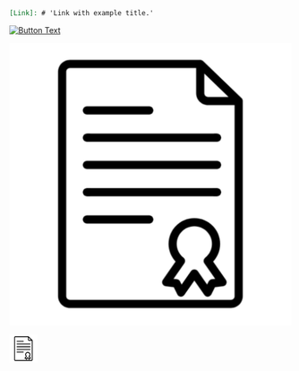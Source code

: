 ```markdown
[Link]: # 'Link with example title.'
```
[![Button Text](https://example.com/button-image.png)](https://example.com/button-link)

[![Button Text](./Module-A/img/EasyRSA.png)](https://www.google.com)


<a href="[https://example.com/button-link](https://www.google.com)" style="display: inline-block;">
  <img src="./Module-A/img/EasyRSA.png" alt="Button Text" width="50" height="50">
</a>
